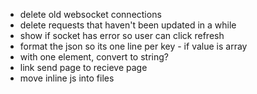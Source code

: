 - delete old websocket connections
- delete requests that haven't been updated in a while
- show if socket has error so user can click refresh
- format the json so its one line per key - if value is array
- with one element, convert to string?
- link send page to recieve page
- move inline js into files
